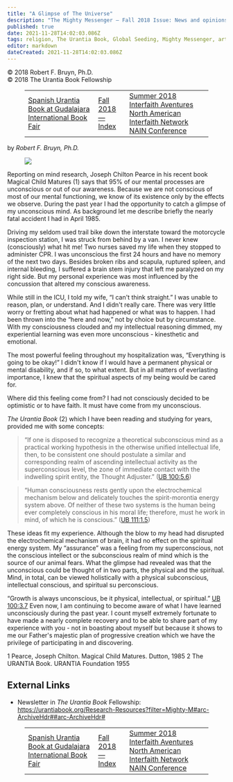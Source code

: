 ```yaml
---
title: "A Glimpse of The Universe"
description: "The Mighty Messenger — Fall 2018 Issue: News and opinions for Readers of The Urantia Book"
published: true
date: 2021-11-28T14:02:03.086Z
tags: religion, The Urantia Book, Global Seeding, Mighty Messenger, article
editor: markdown
dateCreated: 2021-11-28T14:02:03.086Z
---
```


<p class="v-card v-sheet theme--light grey lighten-3 px-2">© 2018 Robert F. Bruyn, Ph.D.<br>© 2018 The Urantia Book Fellowship</p>
<figure class="table chapter-navigator">
  <table>
    <tbody>
      <tr>
        <td>
        <a href="/en/article/Joy_Brandt/Spanish_Urantia_Book_at_Gudalajara_International_Book_Fair">
          <span class="pr-2">Spanish Urantia Book at Gudalajara International Book Fair</span><span class="mdi mdi-arrow-right-drop-circle"></span>
        </a>
        </td>
        <td>
        <a href="/en/index/articles_mighty_messenger#fall-2018">
          <span class="mdi mdi-book-open-variant"></span><span class="pl-2">Fall 2018 — Index</span>
        </a>
        </td>
        <td>
        <a href="/en/article/Marvin_Gawryn/Summer_2018_Interfaith_Aventures">
          <span class="pr-2">Summer 2018 Interfaith Aventures North American Interfaith Network NAIN Conference</span><span class="mdi mdi-arrow-right-drop-circle"></span>
        </a>
        </td>
      </tr>
    </tbody>
  </table>
</figure>

by _Robert F. Bruyn, Ph.D._

<figure id="Figure_1" class="image urantiapedia image-style-align-left">
<img src="/image/article/The_Mighty_Messenger/2018_Fall/Robert_F_Bruyn.jpg">
</figure>

Reporting on mind research, Joseph Chilton Pearce in his recent book Magical Child Matures (1) says that 95% of our mental processes are unconscious or out of our awareness. Because we are not conscious of most of our mental functioning, we know of its existence only by the effects we observe. During the past year I had the opportunity to catch a glimpse of my unconscious mind. As background let me describe briefly the nearly fatal accident I had in April 1985.

Driving my seldom used trail bike down the interstate toward the motorcycle inspection station, I was struck from behind by a van. I never knew (consciously) what hit me! Two nurses saved my life when they stopped to administer CPR. I was unconscious the first 24 hours and have no memory of the next two days. Besides broken ribs and scapula, ruptured spleen, and internal bleeding, I suffered a brain stem injury that left me paralyzed on my right side. But my personal experience was most influenced by the concussion that altered my conscious awareness.

While still in the ICU, I told my wife, “I can't think straight.” I was unable to reason, plan, or understand. And I didn't really care. There was very little worry or fretting about what had happened or what was to happen. I had been thrown into the “here and now,” not by choice but by circumstance. With my  consciousness clouded and my intellectual reasoning dimmed, my experiential learning was even more unconscious - kinesthetic and emotional.

The most powerful feeling throughout my hospitalization was, “Everything is going to be okay!” I didn't know if I would have a permanent physical or mental disability, and if so, to what extent. But in all matters of everlasting importance, I knew that the spiritual aspects of my being would be cared for.

Where did this feeling come from? I had not consciously decided to be optimistic or to have faith. It must have come from my unconscious.

_The Urantia Book_ (2) which I have been reading and studying for years, provided me with some concepts:

> “If one is disposed to recognize a theoretical subconscious mind as a practical working hypothesis in the otherwise unified intellectual life, then, to be consistent one should postulate a similar and corresponding realm of ascending intellectual activity as the superconscious level, the zone of immediate contact with the indwelling spirit entity, the Thought Adjuster.” ([UB 100:5.6](/en/The_Urantia_Book/100#p5_6))
> 

> “Human consciousness rests gently upon the electrochemical mechanism below and delicately touches the spirit-morontia energy system above. Of neither of these two systems is the human being ever completely conscious in his moral life; therefore, must he work in mind, of which he is conscious.” ([UB 111:1.5](/en/The_Urantia_Book/111#p1_5))

These ideas fit my experience. Although the  blow to my head had disrupted the electrochemical mechanism of brain, it had no effect on the spiritual energy system. My “assurance” was a feeling from my superconscious, not the conscious intellect or the subconscious realm of mind which is the source of our animal fears. What the glimpse had revealed was that the unconscious could be thought of in two parts, the physical and the spiritual. Mind, in total, can be viewed holistically with a physical subconscious, intellectual conscious, and spiritual su perconscious.

“Growth is always unconscious, be it physical, intellectual, or spiritual.” [UB 100:3.7](/en/The_Urantia_Book/100#p3_7) Even now, I  am continuing to become aware of what I have learned unconsciously during the past year. I count myself extremely fortunate to have made a nearly complete recovery and to be able to share part of my experience with you - not in boasting about myself but because it shows to me our Father's majestic plan of progressive creation which we have the privilege of participating in and discovering.

1 Pearce, Joseph Chilton. Magical Child
Matures. Dutton, 1985
2 The URANTIA Book. URANTIA
Foundation 1955 

## External Links

* Newsletter in _The Urantia Book_ Fellowship: https://urantiabook.org/Research-Resources?filter=Mighty-M#arc-ArchiveHdr##arc-ArchiveHdr#


<figure class="table chapter-navigator">
  <table>
    <tbody>
      <tr>
        <td>
        <a href="/en/article/Joy_Brandt/Spanish_Urantia_Book_at_Gudalajara_International_Book_Fair">
          <span class="pr-2">Spanish Urantia Book at Gudalajara International Book Fair</span><span class="mdi mdi-arrow-right-drop-circle"></span>
        </a>
        </td>
        <td>
        <a href="/en/index/articles_mighty_messenger#fall-2018">
          <span class="mdi mdi-book-open-variant"></span><span class="pl-2">Fall 2018 — Index</span>
        </a>
        </td>
        <td>
        <a href="/en/article/Marvin_Gawryn/Summer_2018_Interfaith_Aventures">
          <span class="pr-2">Summer 2018 Interfaith Aventures North American Interfaith Network NAIN Conference</span><span class="mdi mdi-arrow-right-drop-circle"></span>
        </a>
        </td>
      </tr>
    </tbody>
  </table>
</figure>